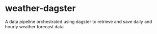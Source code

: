 # weather-dagster
A data pipeline orchestrated using dagster to retrieve and save daily and hourly weather forecast data
